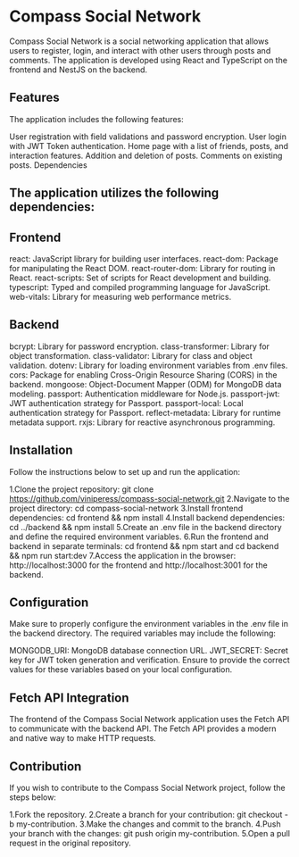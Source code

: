 # Compass Social Network

Compass Social Network is a social networking application that allows users to register, login, and interact with other users through posts and comments. The application is developed using React and TypeScript on the frontend and NestJS on the backend.

## Features
The application includes the following features:

User registration with field validations and password encryption.
User login with JWT Token authentication.
Home page with a list of friends, posts, and interaction features.
Addition and deletion of posts.
Comments on existing posts.
Dependencies

## The application utilizes the following dependencies:

## Frontend
react: JavaScript library for building user interfaces.
react-dom: Package for manipulating the React DOM.
react-router-dom: Library for routing in React.
react-scripts: Set of scripts for React development and building.
typescript: Typed and compiled programming language for JavaScript.
web-vitals: Library for measuring web performance metrics.

## Backend
bcrypt: Library for password encryption.
class-transformer: Library for object transformation.
class-validator: Library for class and object validation.
dotenv: Library for loading environment variables from .env files.
cors: Package for enabling Cross-Origin Resource Sharing (CORS) in the backend.
mongoose: Object-Document Mapper (ODM) for MongoDB data modeling.
passport: Authentication middleware for Node.js.
passport-jwt: JWT authentication strategy for Passport.
passport-local: Local authentication strategy for Passport.
reflect-metadata: Library for runtime metadata support.
rxjs: Library for reactive asynchronous programming.

## Installation

Follow the instructions below to set up and run the application:

1.Clone the project repository: git clone <https://github.com/viniperess/compass-social-network.git>
2.Navigate to the project directory: cd compass-social-network
3.Install frontend dependencies: cd frontend && npm install
4.Install backend dependencies: cd ../backend && npm install
5.Create an .env file in the backend directory and define the required environment variables.
6.Run the frontend and backend in separate terminals: cd frontend && npm start and cd backend && npm run start:dev
7.Access the application in the browser: http://localhost:3000 for the frontend and http://localhost:3001 for the backend.

## Configuration

Make sure to properly configure the environment variables in the .env file in the backend directory. The required variables may include the following:

MONGODB_URI: MongoDB database connection URL.
JWT_SECRET: Secret key for JWT token generation and verification.
Ensure to provide the correct values for these variables based on your local configuration.

## Fetch API Integration

The frontend of the Compass Social Network application uses the Fetch API to communicate with the backend API. The Fetch API provides a modern and native way to make HTTP requests.

## Contribution

If you wish to contribute to the Compass Social Network project, follow the steps below:

1.Fork the repository.
2.Create a branch for your contribution: git checkout -b my-contribution.
3.Make the changes and commit to the branch.
4.Push your branch with the changes: git push origin my-contribution.
5.Open a pull request in the original repository.


